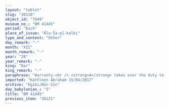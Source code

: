 ```yaml
---
layout: "tablet"
slug: "30118"
object_id: "7049"
museum_no_: "BM 41445"
period: "Each"
place_of_issue: "Ālu-Ša-pī-kalbi"
type_and_content: "Other"
day_remark: "-"
month: "XII"
month_remark: "-"
year: "28"
year_remark: "-"
king: "Dar"
king_remark: "-"
paraphrase: "Warranty.<br /> <strong>A</strong> takes over the duty to stand guarantee for <strong>C </strong>from <strong>B</strong>. Names of xxx witnesses and the scribe.<br /> &nbsp;<br /> <strong>A</strong> = Bēl-iddin/Bēl-erība; <strong>B</strong> = &Scaron;irku/Iddināya//Egibi (aka: Marduk-nāṣir-apli/Itti-Marduk-balāṭu//Egibi); <strong>C</strong> = Ubār/Ubār (<em>sic</em>"
imported: "Kathleen Abraham 15/04/2017"
archive: "Egibi/Nūr-Sîn"
day_babylonian_: "5"
title: "BM 41445"
previous_item: "30121"
---
```


